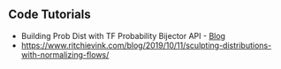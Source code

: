 


## Code Tutorials

* Building Prob Dist with TF Probability Bijector API - [Blog](https://tiao.io/post/building-probability-distributions-with-tensorflow-probability-bijector-api/)
* https://www.ritchievink.com/blog/2019/10/11/sculpting-distributions-with-normalizing-flows/
